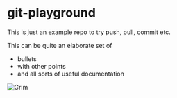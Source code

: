 # git-playground
This is just an example repo to try push, pull, commit etc.

This can be quite an elaborate set of 
* bullets
* with other points
* and all sorts of useful documentation

![Grim](https://photos.app.goo.gl/r5e5CEV1XkgUkkug9)
